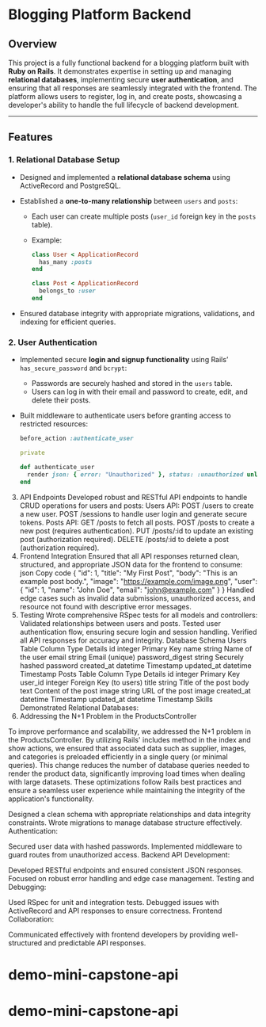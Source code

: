 # Blogging Platform Backend

## Overview

This project is a fully functional backend for a blogging platform built with **Ruby on Rails**. It demonstrates expertise in setting up and managing **relational databases**, implementing secure **user authentication**, and ensuring that all responses are seamlessly integrated with the frontend. The platform allows users to register, log in, and create posts, showcasing a developer's ability to handle the full lifecycle of backend development.

---

## Features

### 1. Relational Database Setup

- Designed and implemented a **relational database schema** using ActiveRecord and PostgreSQL.
- Established a **one-to-many relationship** between `users` and `posts`:

  - Each user can create multiple posts (`user_id` foreign key in the `posts` table).
  - Example:

    ```ruby
    class User < ApplicationRecord
      has_many :posts
    end

    class Post < ApplicationRecord
      belongs_to :user
    end
    ```

- Ensured database integrity with appropriate migrations, validations, and indexing for efficient queries.

### 2. User Authentication

- Implemented secure **login and signup functionality** using Rails’ `has_secure_password` and `bcrypt`:
  - Passwords are securely hashed and stored in the `users` table.
  - Users can log in with their email and password to create, edit, and delete their posts.
- Built middleware to authenticate users before granting access to restricted resources:

  ```ruby
  before_action :authenticate_user

  private

  def authenticate_user
    render json: { error: "Unauthorized" }, status: :unauthorized unless current_user
  end
  ```

3. API Endpoints
   Developed robust and RESTful API endpoints to handle CRUD operations for users and posts:
   Users API:
   POST /users to create a new user.
   POST /sessions to handle user login and generate secure tokens.
   Posts API:
   GET /posts to fetch all posts.
   POST /posts to create a new post (requires authentication).
   PUT /posts/:id to update an existing post (authorization required).
   DELETE /posts/:id to delete a post (authorization required).
4. Frontend Integration
   Ensured that all API responses returned clean, structured, and appropriate JSON data for the frontend to consume:
   json
   Copy code
   {
   "id": 1,
   "title": "My First Post",
   "body": "This is an example post body.",
   "image": "https://example.com/image.png",
   "user": {
   "id": 1,
   "name": "John Doe",
   "email": "john@example.com"
   }
   }
   Handled edge cases such as invalid data submissions, unauthorized access, and resource not found with descriptive error messages.
5. Testing
   Wrote comprehensive RSpec tests for all models and controllers:
   Validated relationships between users and posts.
   Tested user authentication flow, ensuring secure login and session handling.
   Verified all API responses for accuracy and integrity.
   Database Schema
   Users Table
   Column Type Details
   id integer Primary Key
   name string Name of the user
   email string Email (unique)
   password_digest string Securely hashed password
   created_at datetime Timestamp
   updated_at datetime Timestamp
   Posts Table
   Column Type Details
   id integer Primary Key
   user_id integer Foreign Key (to users)
   title string Title of the post
   body text Content of the post
   image string URL of the post image
   created_at datetime Timestamp
   updated_at datetime Timestamp
   Skills Demonstrated
   Relational Databases:
6. Addressing the N+1 Problem in the ProductsController

To improve performance and scalability, we addressed the N+1 problem in the ProductsController. By utilizing Rails' includes method in the index and show actions, we ensured that associated data such as supplier, images, and categories is preloaded efficiently in a single query (or minimal queries). This change reduces the number of database queries needed to render the product data, significantly improving load times when dealing with large datasets. These optimizations follow Rails best practices and ensure a seamless user experience while maintaining the integrity of the application's functionality.

Designed a clean schema with appropriate relationships and data integrity constraints.
Wrote migrations to manage database structure effectively.
Authentication:

Secured user data with hashed passwords.
Implemented middleware to guard routes from unauthorized access.
Backend API Development:

Developed RESTful endpoints and ensured consistent JSON responses.
Focused on robust error handling and edge case management.
Testing and Debugging:

Used RSpec for unit and integration tests.
Debugged issues with ActiveRecord and API responses to ensure correctness.
Frontend Collaboration:

Communicated effectively with frontend developers by providing well-structured and predictable API responses.

# demo-mini-capstone-api

# demo-mini-capstone-api

